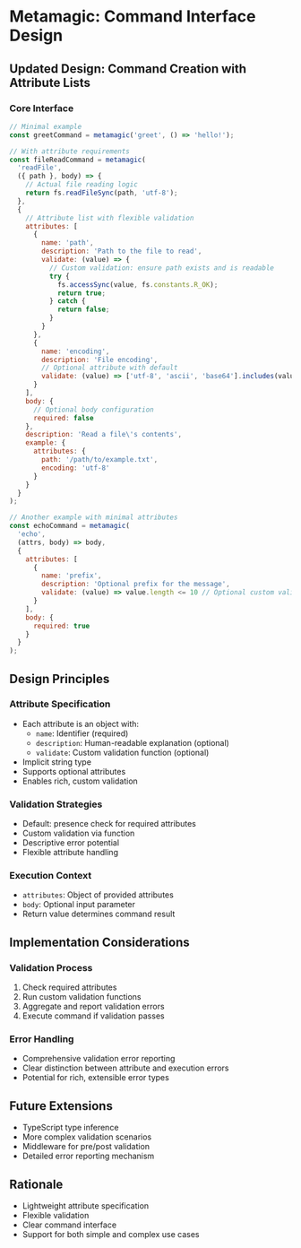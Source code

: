 # Metamagic: Command Interface Design

## Updated Design: Command Creation with Attribute Lists

### Core Interface

```javascript
// Minimal example
const greetCommand = metamagic('greet', () => 'hello!');

// With attribute requirements
const fileReadCommand = metamagic(
  'readFile', 
  ({ path }, body) => {
    // Actual file reading logic
    return fs.readFileSync(path, 'utf-8');
  },
  {
    // Attribute list with flexible validation
    attributes: [
      {
        name: 'path',
        description: 'Path to the file to read',
        validate: (value) => {
          // Custom validation: ensure path exists and is readable
          try {
            fs.accessSync(value, fs.constants.R_OK);
            return true;
          } catch {
            return false;
          }
        }
      },
      {
        name: 'encoding',
        description: 'File encoding',
        // Optional attribute with default
        validate: (value) => ['utf-8', 'ascii', 'base64'].includes(value)
      }
    ],
    body: {
      // Optional body configuration
      required: false
    },
    description: 'Read a file\'s contents',
    example: {
      attributes: { 
        path: '/path/to/example.txt',
        encoding: 'utf-8'
      }
    }
  }
);

// Another example with minimal attributes
const echoCommand = metamagic(
  'echo', 
  (attrs, body) => body,
  {
    attributes: [
      {
        name: 'prefix',
        description: 'Optional prefix for the message',
        validate: (value) => value.length <= 10 // Optional custom validation
      }
    ],
    body: {
      required: true
    }
  }
);
```

## Design Principles

### Attribute Specification
- Each attribute is an object with:
  - `name`: Identifier (required)
  - `description`: Human-readable explanation (optional)
  - `validate`: Custom validation function (optional)
- Implicit string type
- Supports optional attributes
- Enables rich, custom validation

### Validation Strategies
- Default: presence check for required attributes
- Custom validation via function
- Descriptive error potential
- Flexible attribute handling

### Execution Context
- `attributes`: Object of provided attributes
- `body`: Optional input parameter
- Return value determines command result

## Implementation Considerations

### Validation Process
1. Check required attributes
2. Run custom validation functions
3. Aggregate and report validation errors
4. Execute command if validation passes

### Error Handling
- Comprehensive validation error reporting
- Clear distinction between attribute and execution errors
- Potential for rich, extensible error types

## Future Extensions
- TypeScript type inference
- More complex validation scenarios
- Middleware for pre/post validation
- Detailed error reporting mechanism

## Rationale
- Lightweight attribute specification
- Flexible validation
- Clear command interface
- Support for both simple and complex use cases